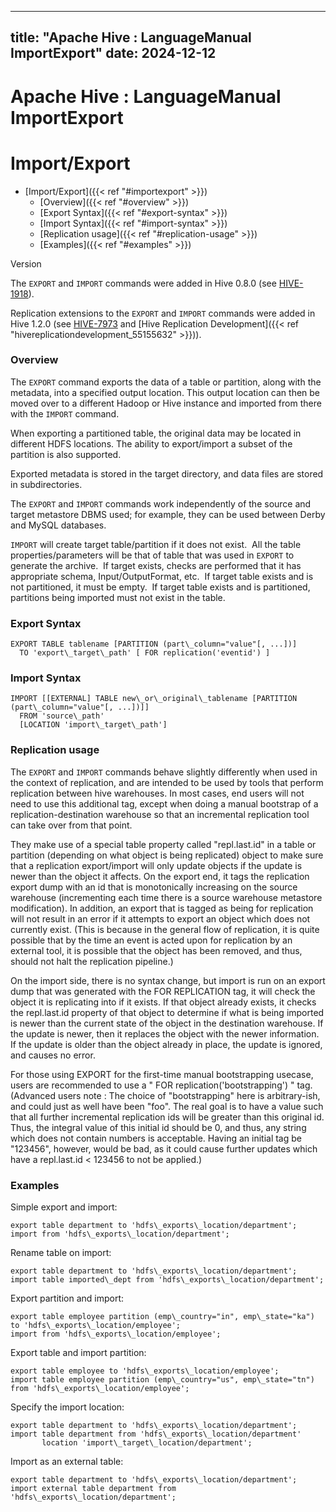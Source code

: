 ---

title: "Apache Hive : LanguageManual ImportExport"
date: 2024-12-12
----------------

# Apache Hive : LanguageManual ImportExport

# Import/Export

* [Import/Export]({{< ref "#importexport" >}})
  + [Overview]({{< ref "#overview" >}})
  + [Export Syntax]({{< ref "#export-syntax" >}})
  + [Import Syntax]({{< ref "#import-syntax" >}})
  + [Replication usage]({{< ref "#replication-usage" >}})
  + [Examples]({{< ref "#examples" >}})

Version

The `EXPORT` and `IMPORT` commands were added in Hive 0.8.0 (see [HIVE-1918](https://issues.apache.org/jira/browse/HIVE-1918)).

Replication extensions to the `EXPORT` and `IMPORT` commands were added in Hive 1.2.0 (see [HIVE-7973](https://issues.apache.org/jira/browse/HIVE-7973) and [Hive Replication Development]({{< ref "hivereplicationdevelopment_55155632" >}})).

### Overview

The `EXPORT` command exports the data of a table or partition, along with the metadata, into a specified output location. This output location can then be moved over to a different Hadoop or Hive instance and imported from there with the `IMPORT` command.

When exporting a partitioned table, the original data may be located in different HDFS locations. The ability to export/import a subset of the partition is also supported.

Exported metadata is stored in the target directory, and data files are stored in subdirectories.

The `EXPORT` and `IMPORT` commands work independently of the source and target metastore DBMS used; for example, they can be used between Derby and MySQL databases.

`IMPORT` will create target table/partition if it does not exist.  All the table properties/parameters will be that of table that was used in `EXPORT` to generate the archive.  If target exists, checks are performed that it has appropriate schema, Input/OutputFormat, etc.  If target table exists and is not partitioned, it must be empty.  If target table exists and is partitioned, partitions being imported must not exist in the table.  

### Export Syntax

```
EXPORT TABLE tablename [PARTITION (part\_column="value"[, ...])] 
  TO 'export\_target\_path' [ FOR replication('eventid') ]
```

### Import Syntax

```
IMPORT [[EXTERNAL] TABLE new\_or\_original\_tablename [PARTITION (part\_column="value"[, ...])]] 
  FROM 'source\_path' 
  [LOCATION 'import\_target\_path']

```

### Replication usage

The `EXPORT` and `IMPORT` commands behave slightly differently when used in the context of replication, and are intended to be used by tools that perform replication between hive warehouses. In most cases, end users will not need to use this additional tag, except when doing a manual bootstrap of a replication-destination warehouse so that an incremental replication tool can take over from that point.

They make use of a special table property called "repl.last.id" in a table or partition (depending on what object is being replicated) object to make sure that a replication export/import will only update objects if the update is newer than the object it affects. On the export end, it tags the replication export dump with an id that is monotonically increasing on the source warehouse (incrementing each time there is a source warehouse metastore modification). In addition, an export that is tagged as being for replication will not result in an error if it attempts to export an object which does not currently exist. (This is because in the general flow of replication, it is quite possible that by the time an event is acted upon for replication by an external tool, it is possible that the object has been removed, and thus, should not halt the replication pipeline.)

On the import side, there is no syntax change, but import is run on an export dump that was generated with the FOR REPLICATION tag, it will check the object it is replicating into if it exists. If that object already exists, it checks the repl.last.id property of that object to determine if what is being imported is newer than the current state of the object in the destination warehouse. If the update is newer, then it replaces the object with the newer information. If the update is older than the object already in place, the update is ignored, and causes no error.

For those using EXPORT for the first-time manual bootstrapping usecase, users are recommended to use a " FOR replication('bootstrapping') " tag. (Advanced users note : The choice of "bootstrapping" here is arbitrary-ish, and could just as well have been "foo". The real goal is to have a value such that all further incremental replication ids will be greater than this original id. Thus, the integral value of this initial id should be 0, and thus, any string which does not contain numbers is acceptable. Having an initial tag be "123456", however, would be bad, as it could cause further updates which have a repl.last.id < 123456 to not be applied.)

### Examples

Simple export and import:

```
export table department to 'hdfs\_exports\_location/department';
import from 'hdfs\_exports\_location/department';

```

Rename table on import:

```
export table department to 'hdfs\_exports\_location/department';
import table imported\_dept from 'hdfs\_exports\_location/department';

```

Export partition and import:

```
export table employee partition (emp\_country="in", emp\_state="ka") to 'hdfs\_exports\_location/employee';
import from 'hdfs\_exports\_location/employee';

```

Export table and import partition:

```
export table employee to 'hdfs\_exports\_location/employee';
import table employee partition (emp\_country="us", emp\_state="tn") from 'hdfs\_exports\_location/employee';

```

Specify the import location:

```
export table department to 'hdfs\_exports\_location/department';
import table department from 'hdfs\_exports\_location/department' 
       location 'import\_target\_location/department';

```

Import as an external table:

```
export table department to 'hdfs\_exports\_location/department';
import external table department from 'hdfs\_exports\_location/department';

```

